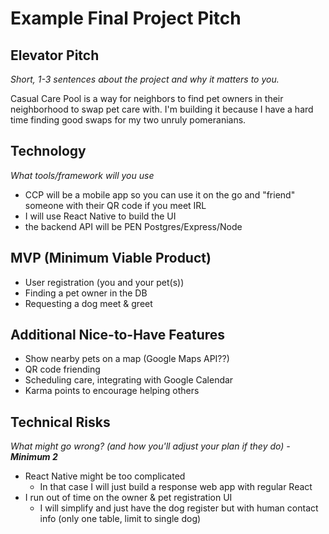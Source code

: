 # Example Final Project Pitch

## Elevator Pitch

_Short, 1-3 sentences about the project and why it matters to you._

Casual Care Pool is a way for neighbors to find pet owners in their neighborhood to swap pet care with. I'm building it because I have a hard time finding good swaps for my two unruly pomeranians.

## Technology

_What tools/framework will you use_

- CCP will be a mobile app so you can use it on the go and "friend" someone with their QR code if you meet IRL
- I will use React Native to build the UI
- the backend API will be PEN Postgres/Express/Node

## MVP (Minimum Viable Product)
- User registration (you and your pet(s))
- Finding a pet owner in the DB
- Requesting a dog meet & greet

## Additional Nice-to-Have Features
- Show nearby pets on a map (Google Maps API??)
- QR code friending
- Scheduling care, integrating with Google Calendar
- Karma points to encourage helping others

## Technical Risks

_What might go wrong? (and how you'll adjust your plan if they do) - **Minimum 2**_

- React Native might be too complicated
  - In that case I will just build a response web app with regular React
- I run out of time on the owner & pet registration UI
  - I will simplify and just have the dog register but with human contact info (only one table, limit to single dog)
